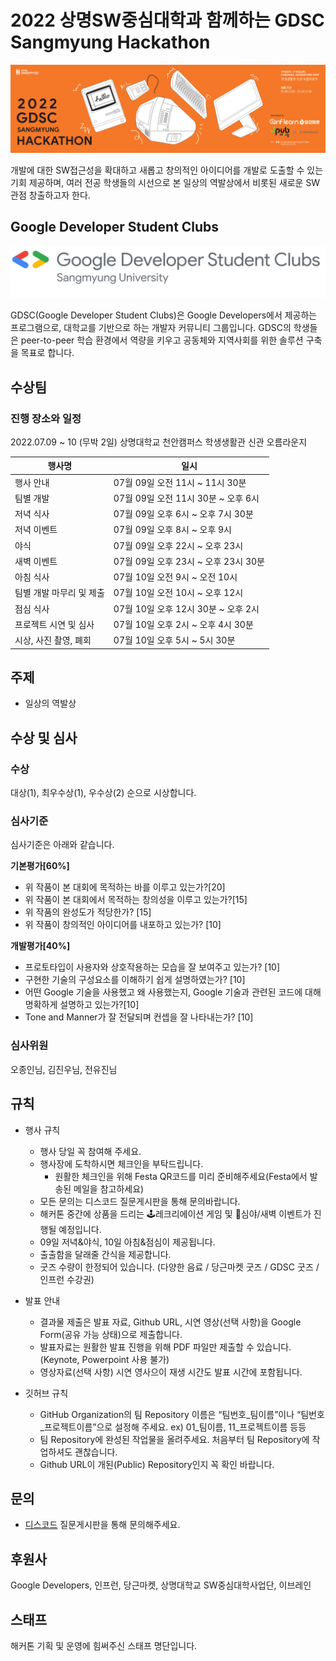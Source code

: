 # 2022 상명SW중심대학과 함께하는 GDSC Sangmyung Hackathon

![gdsc smu hack image](./profile/contents/gdsc_smu_hack.png)

개발에 대한 SW접근성을 확대하고 새롭고 창의적인 아이디어를 개발로 도출할 수 있는 기회 제공하며, 여러 전공 학생들의 시선으로 본 일상의 역발상에서 비롯된 새로운 SW관점 창출하고자 한다.

## Google Developer Student Clubs

![gdsc smu image](./profile/contents/gdsc_smu.svg)


GDSC(Google Developer Student Clubs)은 Google Developers에서 제공하는 프로그램으로, 대학교를 기반으로 하는 개발자 커뮤니티 그룹입니다. GDSC의 학생들은 peer-to-peer 학습 환경에서 역량을 키우고 공동체와 지역사회를 위한 솔루션 구축을 목표로 합니다.

## 수상팀


### 진행 장소와 일정

2022.07.09 ~ 10 (무박 2일) 상명대학교 천안캠퍼스 학생생활관 신관 오름라운지

| 행사명                 | 일시                                   |
| -------------------- | -------------------------------------- |
| 행사 안내              | 07월 09일 오전 11시 ~ 11시 30분             |
| 팀별 개발              | 07월 09일 오전 11시 30분 ~ 오후 6시          |
| 저녁 식사              | 07월 09일 오후 6시 ~ 오후 7시 30분           |
| 저녁 이벤트             | 07월 09일 오후 8시 ~ 오후 9시               |
| 야식                  | 07월 09일 오후 22시 ~ 오후 23시              |
| 새벽 이벤트             | 07월 09일 오후 23시 ~ 오후 23시 30분         |
| 아침 식사              | 07월 10일 오전 9시 ~ 오전 10시               |
| 팀별 개발 마무리 및 제출   | 07월 10일 오전 10시 ~ 오후 12시              |
| 점심 식사               | 07월 10일 오후 12시 30분 ~ 오후 2시          |
| 프로젝트 시연 및 심사      | 07월 10일 오후 2시 ~ 오후 4시 30분           |
| 시상, 사진 촬영, 폐회      | 07월 10일 오후 5시 ~ 5시 30분              |

## 주제
- 일상의 역발상

## 수상 및 심사

### 수상

대상(1), 최우수상(1), 우수상(2) 순으로 시상합니다. 

### 심사기준

심사기준은 아래와 같습니다.

**기본평가[60%]**

- 위 작품이 본 대회에 목적하는 바를 이루고 있는가?[20]
- 위 작품이 본 대회에서 목적하는 창의성을 이루고 있는가?[15]
- 위 작품의 완성도가 적당한가? [15]
- 위 작품이 창의적인 아이디어를 내포하고 있는가? [10]

**개발평가[40%]**

- 프로토타입이 사용자와 상호작용하는 모습을 잘 보여주고 있는가? [10]
- 구현한 기술의 구성요소를 이해하기 쉽게 설명하였는가? [10]
- 어떤 Google 기술을 사용했고 왜 사용했는지, Google 기술과 관련된 코드에 대해 명확하게 설명하고 있는가?[10]
- Tone and Manner가 잘 전달되며 컨셉을 잘 나타내는가? [10]

### 심사위원

오종인님, 김진우님, 전유진님

## 규칙

- 행사 규칙
  - 행사 당일 꼭 참여해 주세요.
  - 행사장에 도착하시면 체크인을 부탁드립니다.
    - 원활한 체크인을 위해 Festa QR코드를 미리 준비해주세요(Festa에서 발송된 메일을 참고하세요)
  - 모든 문의는 디스코드 질문게시판을 통해 문의바랍니다.
  - 해커톤 중간에 상품을 드리는 🕹레크리에이션 게임 및 🌃심야/새벽 이벤트가 진행될 예정입니다.
  - 09일 저녁&야식, 10일 아침&점심이 제공됩니다.
  - 출출함을 달래줄 간식을 제공합니다.
  - 굿즈 수량이 한정되어 있습니다. (다양한 음료 / 당근마켓 굿즈 / GDSC 굿즈 / 인프런 수강권)

- 발표 안내 
  - 결과물 제출은 발표 자료, Github URL, 시연 영상(선택 사항)을 Google Form(공유 가능 상태)으로 제출합니다.
  - 발표자료는 원활한 발표 진행을 위해 PDF 파일만 제출할 수 있습니다.(Keynote, Powerpoint 사용 불가)
  - 영상자료(선택 사항) 시연 영사으이 재생 시간도 발표 시간에 포함됩니다.

- 깃허브 규칙
  - GitHub Organization의 팀 Repository 이름은 “팀번호_팀이름”이나 “팀번호_프로젝트이름”으로 설정해 주세요. ex) 01_팀이름, 11_프로젝트이름 등등
  - 팀 Repository에 완성된 작업물을 올려주세요. 처음부터 팀 Repository에 작업하셔도 괜찮습니다.
  - Github URL이 개된(Public) Repository인지 꼭 확인 바랍니다.

## 문의

- [디스코드](https://discord.gg/uZWFVcQA) 질문게시판을 통해 문의해주세요.

## 후원사

Google Developers, 인프런, 당근마켓, 상명대학교 SW중심대학사업단, 이브레인

## 스태프

해커톤 기획 및 운영에 힘써주신 스태프 명단입니다.


